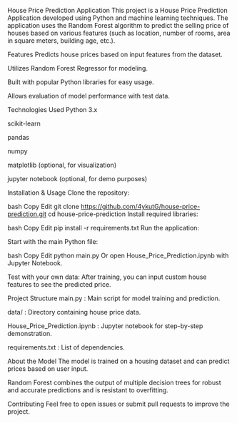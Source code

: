 House Price Prediction Application
This project is a House Price Prediction Application developed using Python and machine learning techniques. The application uses the Random Forest algorithm to predict the selling price of houses based on various features (such as location, number of rooms, area in square meters, building age, etc.).

Features
Predicts house prices based on input features from the dataset.

Utilizes Random Forest Regressor for modeling.

Built with popular Python libraries for easy usage.

Allows evaluation of model performance with test data.

Technologies Used
Python 3.x

scikit-learn

pandas

numpy

matplotlib (optional, for visualization)

jupyter notebook (optional, for demo purposes)

Installation & Usage
Clone the repository:

bash
Copy
Edit
git clone https://github.com/4ykutG/house-price-prediction.git
cd house-price-prediction
Install required libraries:

bash
Copy
Edit
pip install -r requirements.txt
Run the application:

Start with the main Python file:

bash
Copy
Edit
python main.py
Or open House_Price_Prediction.ipynb with Jupyter Notebook.

Test with your own data:
After training, you can input custom house features to see the predicted price.

Project Structure
main.py : Main script for model training and prediction.

data/ : Directory containing house price data.

House_Price_Prediction.ipynb : Jupyter notebook for step-by-step demonstration.

requirements.txt : List of dependencies.

About the Model
The model is trained on a housing dataset and can predict prices based on user input.

Random Forest combines the output of multiple decision trees for robust and accurate predictions and is resistant to overfitting.

Contributing
Feel free to open issues or submit pull requests to improve the project.
